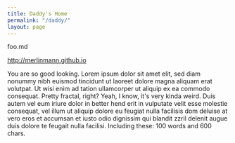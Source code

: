 ```yaml
---
title: Daddy's Home
permalink: "/daddy/"
layout: page
---
```


foo.md

http://merlinmann.github.io

You are so good looking. Lorem ipsum dolor sit amet elit, sed diam nonummy nibh euismod tincidunt ut laoreet dolore magna aliquam erat volutpat. Ut wisi enim ad tation ullamcorper ut aliquip ex ea commodo consequat. Pretty fractal, right? Yeah, I know, it's very kinda weird. Duis autem vel eum iriure dolor in better hend erit in vulputate velit esse molestie consequat, vel illum ut aliquip dolore eu feugiat nulla facilisis dom deluise at vero eros et accumsan et iusto odio dignissim qui blandit zzril delenit augue duis dolore te feugait nulla facilisi. Including these: 100 words and 600 chars.